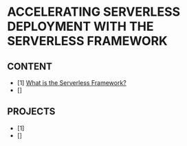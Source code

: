 # ACCELERATING SERVERLESS DEPLOYMENT WITH THE SERVERLESS FRAMEWORK

## CONTENT

- [1] [What is the Serverless Framework?](./Docs/1-WhatIsServerlessFramework.md)
- [] []()

## PROJECTS

- [1] [](./Projects/)
- [] []()
